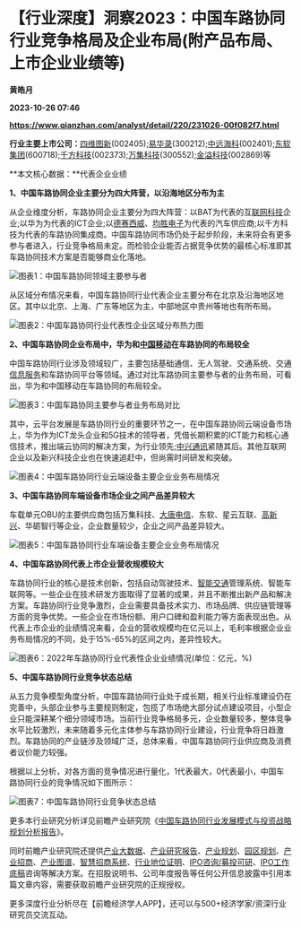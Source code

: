 # 【行业深度】洞察2023：中国车路协同行业竞争格局及企业布局(附产品布局、上市企业业绩等)
**黄皓月**

**2023-10-26 07:46**

**https://www.qianzhan.com/analyst/detail/220/231026-00f082f7.html**

**行业主要上市公司：**[四维图新](https://stock.qianzhan.com/hs/zhengquan_002405.SZ.html)(002405);[易华录](https://stock.qianzhan.com/hs/zhengquan_300212.SZ.html)(300212);[中远海科](https://stock.qianzhan.com/hs/zhengquan_002401.SZ.html)(002401);[东软集团](https://stock.qianzhan.com/hs/zhengquan_600718.SH.html)(600718);[千方科技](https://stock.qianzhan.com/hs/zhengquan_002373.SZ.html)(002373);[万集科技](https://stock.qianzhan.com/hs/zhengquan_300552.SZ.html)(300552);[金溢科技](https://stock.qianzhan.com/hs/zhengquan_002869.SZ.html)(002869)等

**本文核心数据：**代表企业业绩

**1、中国车路协同企业主要分为四大阵营，以沿海地区分布为主**

从企业维度分析，车路协同企业主要分为四大阵营：以BAT为代表的互[联网科技](https://stock.qianzhan.com/neeq/zhengquan_833699.OC.html)企业;以华为为代表的ICT企业;以[德赛西威](https://stock.qianzhan.com/hs/zhengquan_002920.SZ.html)、[均胜电子](https://stock.qianzhan.com/hs/zhengquan_600699.SH.html)为代表的汽车供应商;以千方科技为代表的车路协同集成商。中国车路协同市场仍处于起步阶段，未来将会有更多参与者进入，行业竞争格局未定。而检验企业能否占据竞争优势的最核心标准即其车路协同技术方案是否能够商业化落地。

![图表1：中国车路协同领域主要参与者](https://img3.qianzhan.com/news/202310/26/20231026-4573c359f518df55.png)

从区域分布情况来看，中国车路协同行业代表企业主要分布在北京及沿海地区地区。其中以北京、上海、广东等地区为主，中部地区中贵州等地也有所布局。

![图表2：中国车路协同行业代表性企业区域分布热力图](https://img3.qianzhan.com/news/202310/26/20231026-a86f89384d758718.png)

**2、中国车路协同企业布局中，华为和[中国移动](https://stock.qianzhan.com/hk/zhengquan_00941.HK.html)在车路协同的布局较全**

中国车路协同行业涉及领域较广，主要包括基础通信、无人驾驶、交通系统、交通[信息服务](https://stock.qianzhan.com/us/zhengquan_III.O.html)和车路协同平台等领域。通过对比车路协同主要参与者的业务布局，可看出，华为和中国移动在车路协同的布局较全。

![图表3：中国车路协同主要参与者业务布局对比](https://img3.qianzhan.com/news/202310/26/20231026-a1beb7745dabc520.png)

其中，云平台发展是车路协同行业的重要环节之一，在中国车路协同云端设备市场上，华为作为ICT龙头企业和5G技术的领导者，凭借长期积累的ICT能力和核心通信技术，推出端云协同的解决方案，为行业领先;[中兴通讯](https://stock.qianzhan.com/hs/zhengquan_000063.SZ.html)紧随其后。其他互联网企业以及新兴科技企业也在快速追赶中，但尚需时间研发和突破。

![图表4：中国车路协同行业云端设备主要企业业务布局情况](https://img3.qianzhan.com/news/202310/26/20231026-05cec13b0b061f0e.png)

**3、中国车路协同车端设备市场企业之间产品差异较大**

车载单元OBU的主要供应商包括万集科技、[大唐电信](https://stock.qianzhan.com/hs/zhengquan_600198.SH.html)、东软、星云互联、[高新兴](https://stock.qianzhan.com/hs/zhengquan_300098.SZ.html)、华砺智行等企业，企业数量较少，企业之间产品差异较大。

![图表5：中国车路协同行业车端设备主要企业业务布局情况](https://img3.qianzhan.com/news/202310/26/20231026-29d369a10240c65a.png)

**4、中国车路协同代表上市企业营收规模较大**

车路协同行业的核心是技术创新，包括自动驾驶技术、[智能交通](https://stock.qianzhan.com/neeq/zhengquan_839192.OC.html)管理系统、智能车联网等。一些企业在技术研发方面取得了显著的成果，并且不断推出新产品和解决方案。车路协同行业竞争激烈，企业需要具备技术实力、市场品牌、供应链管理等方面的竞争优势。一些企业在市场份额、用户口碑和盈利能力等方面表现出色。从代表上市企业的业绩情况来看，企业的营收规模均在亿元以上，毛利率根据企业业务布局情况的不同，处于15%-65%的区间之内，差异性较大。

![图表6：2022年车路协同行业代表性企业业绩情况(单位：亿元，%)](https://img3.qianzhan.com/news/202310/26/20231026-051125d49f59a59f.png)

**5、中国车路协同行业竞争状态总结**

从五力竞争模型角度分析，中国车路协同行业处于成长期，相关行业标准建设仍在完善中，头部企业参与主要规则制定，包揽了市场绝大部分试点建设项目，小型企业只能深耕某个细分领域市场。当前行业竞争格局多元，企业数量较多，整体竞争水平比较激烈，未来随着多元化主体参与车路协同行业建设，行业竞争将日趋激烈。车路协同的产业链涉及领域广泛，总体来看，中国车路协同行业供应商及消费者议价能力较强。

根据以上分析，对各方面的竞争情况进行量化，1代表最大，0代表最小，中国车路协同行业的竞争情况如下图所示：

![图表7：中国车路协同行业竞争状态总结](https://img3.qianzhan.com/news/202310/26/20231026-c37e34510bb93264.png)

更多本行业研究分析详见前瞻产业研究院《[中国车路协同行业发展模式与投资战略规划分析报告](https://bg.qianzhan.com/report/detail/94a33de6499e4ecf.html)》。

同时前瞻产业研究院还提供[产业大数据](https://d.qianzhan.com/)、[产业研究报告](https://bg.qianzhan.com/report/hotlist/)、[产业规划](https://f.qianzhan.com/chanyeguihua2/)、[园区规划](https://f.qianzhan.com/yuanqu/)、[产业招商](https://f.qianzhan.com/chanyezhaoshang/)、[产业图谱](https://bg.qianzhan.com/report/lianglian/)、[智慧招商系统](https://z.qianzhan.com/)、[行业地位证明](https://bg.qianzhan.com/report/qyppcs)、[IPO咨询/募投可研](https://ipo.qianzhan.com/mutou/)、[IPO工作底稿](https://ipo.qianzhan.com/digao/)咨询等解决方案。在招股说明书、公司年度报告等任何公开信息披露中引用本篇文章内容，需要获取前瞻产业研究院的正规授权。

更多深度行业分析尽在【前瞻经济学人APP】，还可以与500+经济学家/资深行业研究员交流互动。